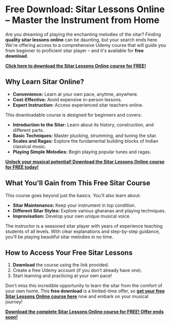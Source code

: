 # Free Download: Sitar Lessons Online – Master the Instrument from Home

Are you dreaming of playing the enchanting melodies of the sitar? Finding **quality sitar lessons online** can be daunting, but your search ends here. We're offering access to a comprehensive Udemy course that will guide you from beginner to proficient sitar player – and it's available for **free download**.

[**Click here to download the Sitar Lessons Online course for FREE!**](https://udemywork.com/sitar-lessons-online)

## Why Learn Sitar Online?

*   **Convenience:** Learn at your own pace, anytime, anywhere.
*   **Cost-Effective:** Avoid expensive in-person lessons.
*   **Expert Instruction:** Access experienced sitar teachers online.

This downloadable course is designed for beginners and covers:

*   **Introduction to the Sitar:** Learn about its history, construction, and different parts.
*   **Basic Techniques:** Master plucking, strumming, and tuning the sitar.
*   **Scales and Ragas:** Explore the fundamental building blocks of Indian classical music.
*   **Playing Simple Melodies:** Begin playing popular tunes and ragas.

[**Unlock your musical potential! Download the Sitar Lessons Online course for FREE today!**](https://udemywork.com/sitar-lessons-online)

## What You'll Gain from This Free Sitar Course

This course goes beyond just the basics. You'll also learn about:

*   **Sitar Maintenance:** Keep your instrument in top condition.
*   **Different Sitar Styles:** Explore various gharanas and playing techniques.
*   **Improvisation:** Develop your own unique musical voice.

The instructor is a seasoned sitar player with years of experience teaching students of all levels. With clear explanations and step-by-step guidance, you'll be playing beautiful sitar melodies in no time.

## How to Access Your Free Sitar Lessons

1.  **Download** the course using the link provided.
2.  Create a free Udemy account (if you don't already have one).
3.  Start learning and practicing at your own pace!

Don't miss this incredible opportunity to learn the sitar from the comfort of your own home. This **free download** is a limited-time offer, so **[get your free Sitar Lessons Online course here](https://udemywork.com/sitar-lessons-online)** now and embark on your musical journey!

[**Download the complete Sitar Lessons Online course for FREE! Offer ends soon!**](https://udemywork.com/sitar-lessons-online)
